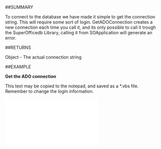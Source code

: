 
##SUMMARY


To connect to the database we have made it simple to get the connection string. This will require some sort of login. GetADOConnection creates a new connection each time you call it, and its only possible to call it trough the SuperOfficedb Library, calling it from SOApplication will generate an error.



##RETURNS

Object - The actual connection string


##EXAMPLE

**Get the ADO connection**

This text may be copied to the notepad, and saved as a *.vbs file. Remember to change the login information.

![](..\..\Examples\vbs\Database.GetADOConnection.vbs.txt)

